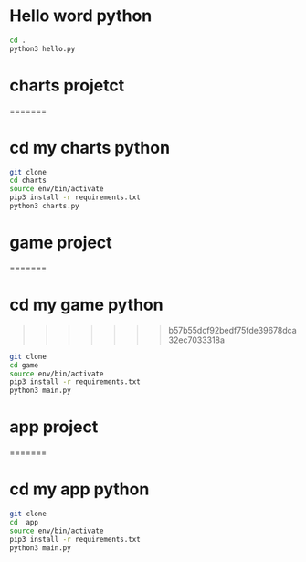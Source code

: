 # Hello word python
```sh
cd .
python3 hello.py 
```


# charts projetct
=======
# cd my charts python

```sh
git clone
cd charts
source env/bin/activate
pip3 install -r requirements.txt
python3 charts.py
```

# game project
=======
# cd my game python
>>>>>>> b57b55dcf92bedf75fde39678dca32ec7033318a

```sh
git clone
cd game
source env/bin/activate
pip3 install -r requirements.txt
python3 main.py
```


# app project
=======
# cd my app python

```sh
git clone
cd  app
source env/bin/activate
pip3 install -r requirements.txt
python3 main.py
```

